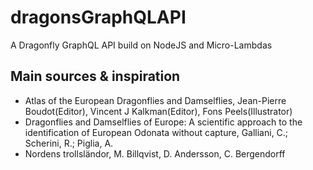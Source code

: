 # dragonsGraphQLAPI
A Dragonfly GraphQL API build on NodeJS and Micro-Lambdas

## Main sources & inspiration
 - Atlas of the European Dragonflies and Damselflies, Jean-Pierre Boudot(Editor), Vincent J Kalkman(Editor), Fons Peels(Illustrator)
 - Dragonflies and Damselflies of Europe: A scientific approach to the identification of European Odonata without capture, Galliani, C.; Scherini, R.; Piglia, A.
 - Nordens trollsländor, M. Billqvist, D. Andersson, C. Bergendorff
 
 
